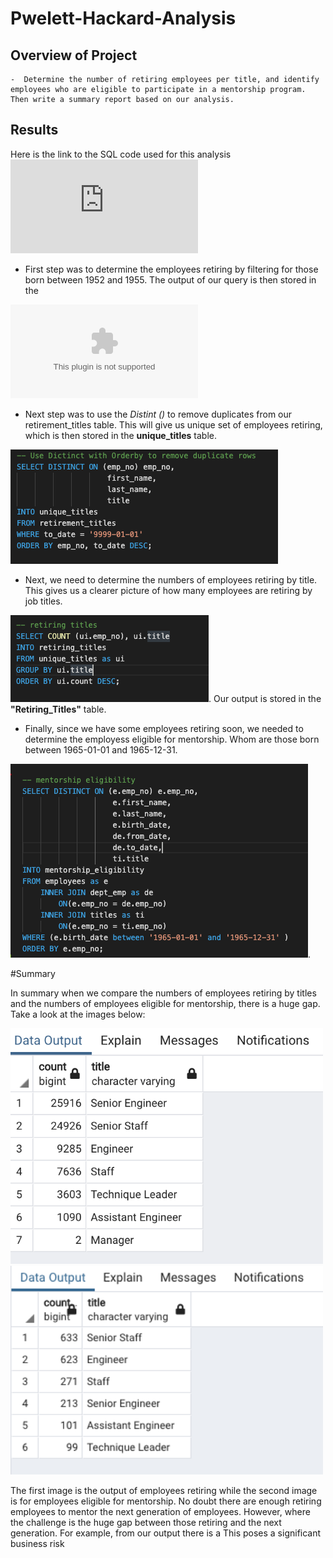 # Pwelett-Hackard-Analysis

## Overview of Project
	-  Determine the number of retiring employees per title, and identify employees who are eligible to participate in a mentorship program. Then write a summary report based on our analysis. 

## Results
Here is the link to the SQL code used for this analysis ![Code Base](https://github.com/Akin-Olusuyi/Pewlett-Hackard-Analysis/blob/main/Querries/Employee_Database_challenge.sql)

- First step was to determine the employees retiring by filtering for those born between 1952 and 1955. The output of our query is then stored in the 

![Retirement Titles Table CSV File](https://raw.githubusercontent.com/Akin-Olusuyi/Pewlett-Hackard-Analysis/main/Data/retirement_titles.csv)


- Next step was to use the *Distint ()* to remove duplicates from our retirement_titles table. This will give us unique set of employees retiring, which is then stored in the **unique_titles** table. 

![Here is a snapshot of the code](https://github.com/Akin-Olusuyi/Pewlett-Hackard-Analysis/blob/main/Screenshots/Unique%20Titles%20code.png)

- Next, we need to determine the numbers of employees retiring by title. This gives us a clearer picture of how many employees are retiring by job titles. 

![Here is snapshot of the code used](https://github.com/Akin-Olusuyi/Pewlett-Hackard-Analysis/blob/main/Screenshots/Number%20of%20employees%20retiring%20by%20title%20code.png). 
Our output is stored in the **"Retiring_Titles"** table.
 
- Finally, since we have some employees retiring soon, we needed to determine the employess eligible for mentorship. Whom are those born between 1965-01-01 and 1965-12-31.

![snapshot of code](https://github.com/Akin-Olusuyi/Pewlett-Hackard-Analysis/blob/main/Screenshots/Mentorship%20Eligibility%20code.png). 


#Summary

In summary when we compare the numbers of employees retiring by titles and the numbers of employees eligible for mentorship, there is a huge gap. Take a look at the images below: 

<img src="https://github.com/Akin-Olusuyi/Pewlett-Hackard-Analysis/blob/main/Screenshots/Retiring%20Employees%20by%20Title%20Output.png" width="500"/> <img src="https://github.com/Akin-Olusuyi/Pewlett-Hackard-Analysis/blob/main/Screenshots/Mentorship%20Eligibility%20by%20Title%20Output.png" width="500"/>

The first image is the output of employees retiring while the second image is for employees eligible for mentorship. No doubt there are enough retiring employees to mentor the next generation of employees. However, where the challenge is the huge gap between those retiring and the next generation. For example, from our output there is a  This poses a significant business risk 
